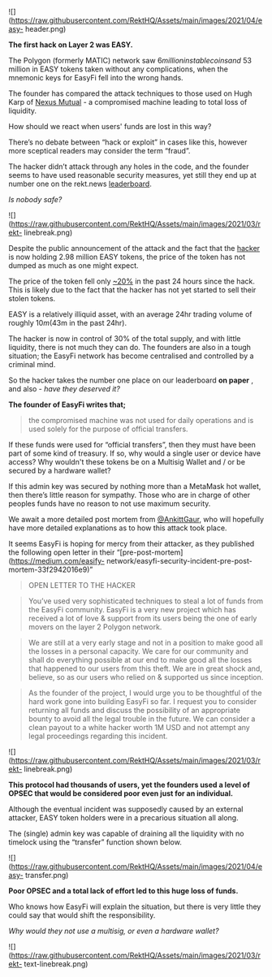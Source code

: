 ![](https://raw.githubusercontent.com/RektHQ/Assets/main/images/2021/04/easy-
header.png)

**The first hack on Layer 2 was EASY.**

The Polygon (formerly MATIC) network saw $6 million in stablecoins and ~$53
million in EASY tokens taken without any complications, when the mnemonic keys
for EasyFi fell into the wrong hands.

The founder has compared the attack techniques to those used on Hugh Karp of
[Nexus Mutual](https://rekt.eth.link/nxm-hugh-speaks-out/) \- a compromised
machine leading to total loss of liquidity.

How should we react when users' funds are lost in this way?

There’s no debate between “hack or exploit” in cases like this, however more
sceptical readers may consider the term “fraud”.

The hacker didn’t attack through any holes in the code, and the founder seems
to have used reasonable security measures, yet still they end up at number one
on the rekt.news [leaderboard](https://rekt.eth.link/leaderboard/).

 _Is nobody safe?_

![](https://raw.githubusercontent.com/RektHQ/Assets/main/images/2021/03/rekt-
linebreak.png)

Despite the public announcement of the attack and the fact that the
[hacker](https://etherscan.io/address/0x83a2EB63B6Cc296529468Afa85DbDe4A469d8B37#tokentxns)
is now holding 2.98 million EASY tokens, the price of the token has not dumped
as much as one might expect.

The price of the token fell only
[~20%](https://www.coingecko.com/en/coins/easyfi) in the past 24 hours since
the hack. This is likely due to the fact that the hacker has not yet started
to sell their stolen tokens.

EASY is a relatively illiquid asset, with an average 24hr trading volume of
roughly $10m ($43m in the past 24hr).

The hacker is now in control of 30% of the total supply, and with little
liquidity, there is not much they can do. The founders are also in a tough
situation; the EasyFi network has become centralised and controlled by a
criminal mind.

So the hacker takes the number one place on our leaderboard **on paper** , and
also - _have they deserved it?_

 **The founder of EasyFi writes that;**

> the compromised machine was not used for daily operations and is used solely
> for the purpose of official transfers.

If these funds were used for “official transfers”, then they must have been
part of some kind of treasury. If so, why would a single user or device have
access? Why wouldn't these tokens be on a Multisig Wallet and / or be secured
by a hardware wallet?

If this admin key was secured by nothing more than a MetaMask hot wallet, then
there’s little reason for sympathy. Those who are in charge of other peoples
funds have no reason to not use maximum security.

We await a more detailed post mortem from
[@AnkittGaur](https://twitter.com/AnkittGaur/status/1384253351492087819), who
will hopefully have more detailed explanations as to how this attack took
place.

It seems EasyFi is hoping for mercy from their attacker, as they published the
following open letter in their “[pre-post-mortem](https://medium.com/easify-
network/easyfi-security-incident-pre-post-mortem-33f2942016e9)”

> OPEN LETTER TO THE HACKER

> You’ve used very sophisticated techniques to steal a lot of funds from the
> EasyFi community. EasyFi is a very new project which has received a lot of
> love & support from its users being the one of early movers on the layer 2
> Polygon network.

> We are still at a very early stage and not in a position to make good all
> the losses in a personal capacity. We care for our community and shall do
> everything possible at our end to make good all the losses that happened to
> our users from this theft. We are in great shock and, believe, so as our
> users who relied on & supported us since inception.

> As the founder of the project, I would urge you to be thoughtful of the hard
> work gone into building EasyFi so far. I request you to consider returning
> all funds and discuss the possibility of an appropriate bounty to avoid all
> the legal trouble in the future. We can consider a clean payout to a white
> hacker worth 1M USD and not attempt any legal proceedings regarding this
> incident.

![](https://raw.githubusercontent.com/RektHQ/Assets/main/images/2021/03/rekt-
linebreak.png)

 **This protocol had thousands of users, yet the founders used a level of
OPSEC that would be considered poor even just for an individual.**

Although the eventual incident was supposedly caused by an external attacker,
EASY token holders were in a precarious situation all along.

The (single) admin key was capable of draining all the liquidity with no
timelock using the “transfer” function shown below.

![](https://raw.githubusercontent.com/RektHQ/Assets/main/images/2021/04/easy-
transfer.png)

 **Poor OPSEC and a total lack of effort led to this huge loss of funds.**

Who knows how EasyFi will explain the situation, but there is very little they
could say that would shift the responsibility.

 _Why would they not use a multisig, or even a hardware wallet?_

![](https://raw.githubusercontent.com/RektHQ/Assets/main/images/2021/03/rekt-
text-linebreak.png)


